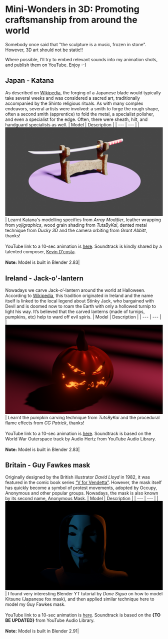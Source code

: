 # Mini-Wonders in 3D: Promoting craftsmanship from around the world
Somebody once said that "the sculpture is a music, frozen in stone". However, 3D art should not be static!!

Where possible, I'll try to embed relevant sounds into my animation shots, and publish them on YouTube. Enjoy :-)

## Japan - Katana
As described on [Wikipedia](https://en.wikipedia.org/wiki/Japanese_swordsmithing), the forging of a Japanese blade would typically take several weeks and was considered a sacred art, traditionally accompanied by the Shinto religious rituals. As with many complex endeavors, several artists were involved: a smith to forge the rough shape, often a second smith (apprentice) to fold the metal, a specialist polisher, and even a specialist for the edge. Often, there were sheath, hilt, and handguard specialists as well.
| Model | Description |
| --- | --- |
| ![Katana_Weapons](/images/Katana_static.png) | Learnt Katana's modelling specifics from *Array Modifier*, leather wrapping from *yojigraphics*, wood grain shading from *TutsByKai*, dented metal technique from *Ducky 3D* and the camera orbiting from *Grant Abbitt*, thanks! <br><br> YouTube link to a 10-sec animation is [here](https://youtu.be/Ej2Yfx-33Ns). Soundtrack is kindly shared by a talented composer, [Kevin D'costa](https://www.youtube.com/watch?v=TpJBgyieHdM). <br><br> **Note:** Model is built in Blender 2.83|

## Ireland - Jack-o'-lantern
Nowadays we carve Jack-o’-lantern around the world at Halloween. According to [Wikipedia](https://en.wikipedia.org/wiki/Jack-o%27-lantern), this tradition originated in Ireland and the name itself is linked to the local legend about Stinky Jack, who bargained with Devil and is doomed now to roam the Earth with only a hollowed turnip to light his way. It’s believed that the carved lanterns (made of turnips, pumpkins, etc) help to ward off evil spiris.
| Model | Description |
| --- | --- |
| ![Jack_o_Lantern](/images/Halloween.png) | Learnt the pumpkin carving technique from *TutsByKai* and the procedural flame effects from *CG Patrick*, thanks! <br><br> YouTube link to a 10-sec animation is [here](https://youtu.be/oAx9tpufpcM). Soundtrack is based on the World War Outerspace track by Audio Hertz from YouTube Audio Library. <br><br> **Note:** Model is built in Blender 2.83|


## Britain - Guy Fawkes mask
Originally designed by the British illustrator *David Lloyd* in 1982, it was featured in the comic book series [“V for Vendetta”](https://en.wikipedia.org/wiki/V_for_Vendetta). However, the mask itself has quickly become a symbol of protest movements, adopted by Occupy, Anonymous and other popular groups. Nowadays, the mask is also known by its second name, Anonymous Mask.
| Model | Description |
| --- | --- |
| ![Anonymous)Mask](/images/Anonymous_Mask_Static.png) | I found very interesting Blender YT tutorial by *Dane Sigua* on how to model Kitsune (Japanese fox mask), and then applied similar technique here to model my Guy Fawkes mask. <br><br> YouTube link to a 10-sec animation is [here](https://youtu.be/TO_BE_UPDATED). Soundtrack is based on the **{TO BE UPDATED}** from YouTube Audio Library. <br><br> **Note:** Model is built in Blender 2.91|
